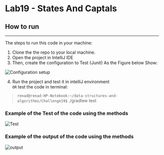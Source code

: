 # Lab19 - States And Captals


## How to run
---
<!-- Show how to run your code, and examples of it in action -->

The steps to run this code in your machine:  

1. Clone the the repo to your local machine.  
2. Open the project in IntelliJ IDE
3. Then, create the configuration to  Test (Junit) As the Figure below Show:

![Configuration setup](https://i.ibb.co/cJ6kNWs/Screenshot-from-2022-03-06-14-59-53.png)

4. Run the project and test it in intelliJ environment  
 `OR`
test the code in terminal:

> `renad@renad-HP-Notebook:~/data-structures-and-algorithms/Challenge19$` ./gradlew test  

### Example of the Test of the code using the methods

![Test](https://i.ibb.co/yXr5jty/Screenshot-from-2022-04-04-14-21-00.png)

### Example of the output of the code using the methods

![output](https://i.ibb.co/F05BJV9/Screenshot-from-2022-04-04-14-22-05.png)